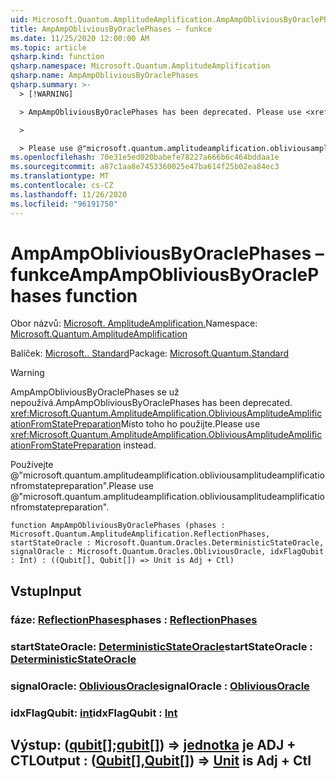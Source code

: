 ```yaml
---
uid: Microsoft.Quantum.AmplitudeAmplification.AmpAmpObliviousByOraclePhases
title: AmpAmpObliviousByOraclePhases – funkce
ms.date: 11/25/2020 12:00:00 AM
ms.topic: article
qsharp.kind: function
qsharp.namespace: Microsoft.Quantum.AmplitudeAmplification
qsharp.name: AmpAmpObliviousByOraclePhases
qsharp.summary: >-
  > [!WARNING]

  > AmpAmpObliviousByOraclePhases has been deprecated. Please use <xref:Microsoft.Quantum.AmplitudeAmplification.ObliviousAmplitudeAmplificationFromStatePreparation> instead.

  >

  > Please use @"microsoft.quantum.amplitudeamplification.obliviousamplitudeamplificationfromstatepreparation".
ms.openlocfilehash: 70e31e5ed020babefe78227a666b6c464bddaa1e
ms.sourcegitcommit: a87c1aa8e7453360025e47ba614f25b02ea84ec3
ms.translationtype: MT
ms.contentlocale: cs-CZ
ms.lasthandoff: 11/26/2020
ms.locfileid: "96191750"
---
```

# <a name="ampampobliviousbyoraclephases-function"></a><span data-ttu-id="d288c-102">AmpAmpObliviousByOraclePhases – funkce</span><span class="sxs-lookup"><span data-stu-id="d288c-102">AmpAmpObliviousByOraclePhases function</span></span>

<span data-ttu-id="d288c-103">Obor názvů: [Microsoft. AmplitudeAmplification.](xref:Microsoft.Quantum.AmplitudeAmplification)</span><span class="sxs-lookup"><span data-stu-id="d288c-103">Namespace: [Microsoft.Quantum.AmplitudeAmplification](xref:Microsoft.Quantum.AmplitudeAmplification)</span></span>

<span data-ttu-id="d288c-104">Balíček: [Microsoft.. Standard](https://nuget.org/packages/Microsoft.Quantum.Standard)</span><span class="sxs-lookup"><span data-stu-id="d288c-104">Package: [Microsoft.Quantum.Standard](https://nuget.org/packages/Microsoft.Quantum.Standard)</span></span>


> [!WARNING]
> <span data-ttu-id="d288c-105">AmpAmpObliviousByOraclePhases se už nepoužívá.</span><span class="sxs-lookup"><span data-stu-id="d288c-105">AmpAmpObliviousByOraclePhases has been deprecated.</span></span> <span data-ttu-id="d288c-106"><xref:Microsoft.Quantum.AmplitudeAmplification.ObliviousAmplitudeAmplificationFromStatePreparation>Místo toho ho použijte.</span><span class="sxs-lookup"><span data-stu-id="d288c-106">Please use <xref:Microsoft.Quantum.AmplitudeAmplification.ObliviousAmplitudeAmplificationFromStatePreparation> instead.</span></span>
>
> <span data-ttu-id="d288c-107">Používejte @"microsoft.quantum.amplitudeamplification.obliviousamplitudeamplificationfromstatepreparation".</span><span class="sxs-lookup"><span data-stu-id="d288c-107">Please use @"microsoft.quantum.amplitudeamplification.obliviousamplitudeamplificationfromstatepreparation".</span></span>



```qsharp
function AmpAmpObliviousByOraclePhases (phases : Microsoft.Quantum.AmplitudeAmplification.ReflectionPhases, startStateOracle : Microsoft.Quantum.Oracles.DeterministicStateOracle, signalOracle : Microsoft.Quantum.Oracles.ObliviousOracle, idxFlagQubit : Int) : ((Qubit[], Qubit[]) => Unit is Adj + Ctl)
```


## <a name="input"></a><span data-ttu-id="d288c-108">Vstup</span><span class="sxs-lookup"><span data-stu-id="d288c-108">Input</span></span>

### <a name="phases--reflectionphases"></a><span data-ttu-id="d288c-109">fáze: [ReflectionPhases](xref:Microsoft.Quantum.AmplitudeAmplification.ReflectionPhases)</span><span class="sxs-lookup"><span data-stu-id="d288c-109">phases : [ReflectionPhases](xref:Microsoft.Quantum.AmplitudeAmplification.ReflectionPhases)</span></span>




### <a name="startstateoracle--deterministicstateoracle"></a><span data-ttu-id="d288c-110">startStateOracle: [DeterministicStateOracle](xref:Microsoft.Quantum.Oracles.DeterministicStateOracle)</span><span class="sxs-lookup"><span data-stu-id="d288c-110">startStateOracle : [DeterministicStateOracle](xref:Microsoft.Quantum.Oracles.DeterministicStateOracle)</span></span>




### <a name="signaloracle--obliviousoracle"></a><span data-ttu-id="d288c-111">signalOracle: [ObliviousOracle](xref:Microsoft.Quantum.Oracles.ObliviousOracle)</span><span class="sxs-lookup"><span data-stu-id="d288c-111">signalOracle : [ObliviousOracle](xref:Microsoft.Quantum.Oracles.ObliviousOracle)</span></span>




### <a name="idxflagqubit--int"></a><span data-ttu-id="d288c-112">idxFlagQubit: [int](xref:microsoft.quantum.lang-ref.int)</span><span class="sxs-lookup"><span data-stu-id="d288c-112">idxFlagQubit : [Int](xref:microsoft.quantum.lang-ref.int)</span></span>





## <a name="output--qubitqubit--unit--is-adj--ctl"></a><span data-ttu-id="d288c-113">Výstup: ([qubit](xref:microsoft.quantum.lang-ref.qubit)[];[qubit](xref:microsoft.quantum.lang-ref.qubit)[]) => [jednotka](xref:microsoft.quantum.lang-ref.unit)  je ADJ + CTL</span><span class="sxs-lookup"><span data-stu-id="d288c-113">Output : ([Qubit](xref:microsoft.quantum.lang-ref.qubit)[],[Qubit](xref:microsoft.quantum.lang-ref.qubit)[]) => [Unit](xref:microsoft.quantum.lang-ref.unit)  is Adj + Ctl</span></span>

